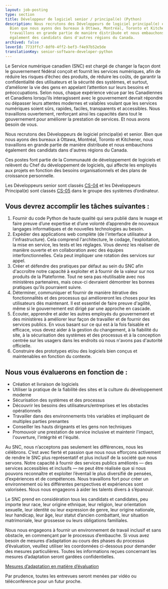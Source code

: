 ```yaml
---
layout: job-posting
type: section
title: Développeur de logiciel senior / principal(e) (Python)
description: Nous recrutons des Développeurs de logiciel principal(e) et senior.
  Bien que nous ayons des bureaux à Ottawa, Montréal, Toronto et Kitchener, nous
  travaillons en grande partie de manière distribuée et nous embauchons
  également des candidats dans d'autres régions du Canada.
archived: false
leverId: 7733ffc7-8df0-4ff2-bef3-f4e97b52e5de
translationKey: senior-software-developer-python
---
```

Le Service numérique canadien (SNC) est chargé de changer la façon dont le gouvernement fédéral conçoit et fournit les services numériques, afin de réduire les risques d’échec des produits, de réduire les coûts, de garantir la confidentialité des utilisateurs et la sécurité des systèmes, et surtout, d’améliorer la vie des gens en appelant l’attention sur leurs besoins et préoccupations. Selon nous, chaque expérience vécue par les Canadiennes et Canadiens lorsqu’ils interagissent avec le gouvernement devrait répondre ou dépasser leurs attentes modernes et valables voulant que les services numériques soient sûrs, rapides, faciles, transparents et accessibles. Nous travaillons ouvertement, renforçant ainsi les capacités dans tout le gouvernement pour améliorer la prestation de services. Et nous avons besoin de vous.

Nous recrutons des Développeurs de logiciel principal(e) et senior. Bien que nous ayons des bureaux à Ottawa, Montréal, Toronto et Kitchener, nous travaillons en grande partie de manière distribuée et nous embauchons également des candidats dans d'autres régions du Canada.

Ces postes font partie de la Communauté de développement de logiciels et relèvent du Chef du développement de logiciels, qui affecte les employés aux projets en fonction des besoins organisationnels et des plans de croissance personnelle. 

Les Développeurs senior sont classés [CS-04](https://www.tbs-sct.gc.ca/agreements-conventions/view-visualiser-fra.aspx?id=1#toc12259212260) et les Développeurs Principal(e) sont classés [CS-05](https://www.tbs-sct.gc.ca/agreements-conventions/view-visualiser-fra.aspx?id=1#toc12259212260) dans le groupe des systèmes d’ordinateur.

## Vous devrez accomplir les tâches suivantes :

1. Fournir du code Python de haute qualité qui sera publié dans le nuage et faire preuve d’une expertise et d’une volonté d’apprendre de nouveaux langages informatiques et de nouvelles technologies au besoin.
2. Expédier des applications web complète (de l'interface utilisateur à l'infrastructure). Cela comprend l'architecture, le codage, l'exploitation, la mise en service, les tests et les réglages. Vous devrez les réaliser de manière ouverte et en collaboration avec des équipes interfonctionnelles. Cela peut impliquer une rotation des services sur appel.
3. Créer et défendre des pratiques par défaut au sein du SNC afin d'accroître notre capacité à exploiter et à fournir de la valeur sur nos produits de la Plateforme. Tout ne sera pas réutilisable avec nos ministères partenaires, mais ceux-ci devraient démontrer les bonnes pratiques qu'ils pourraient suivre.
4. Déterminer, communiquer et fournir de manière itérative des fonctionnalités et des processus qui amélioreront les choses pour les utilisateurs dès maintenant. Il est essentiel de faire preuve d'agilité, même si le gouvernement est dirigé par une approche en cascade.
5. Écouter, apprendre et aider les autres employés du gouvernement et des ministères à améliorer leur façon de travailler et de fournir des services publics. En vous basant sur ce qui est à la fois faisable et efficace, vous devez aider à la gestion du changement, à la fiabilité du site, à la sécurisation des systèmes et des processus et à la conception centrée sur les usagers dans les endroits où nous n'avons pas d'autorité officielle.
6. Construire des prototypes et/ou des logiciels bien conçus et maintenables en fonction du contexte. 

## Nous vous évaluerons en fonction de :

* Création et livraison de logiciels
* Utiliser la pratique de la fiabilité des sites et la culture du développement moderne 
* Sécurisation des systèmes et des processus
* Découvrir les besoins des utilisateurs/entreprises et les obstacles opérationnels
* Travailler dans des environnements très variables et impliquant de multiples parties prenantes
* Conseiller les hauts dirigeants et les gens non techniques 
* Promouvoir une prestation de service inclusive et maintenir l'impact, l'ouverture, l'intégrité et l'équité.

Au SNC, nous n’acceptons pas seulement les différences, nous les célébrons. C’est avec fierté et passion que nous nous efforçons activement de rendre le SNC plus représentatif et plus inclusif de la société que nous servons. Notre capacité à fournir des services publics améliorés — des services accessibles et inclusifs — ne peut être réalisée que si nous pouvons reconnaître et exploiter l’éventail le plus diversifié de pensées, d’expériences et de compétences. Nous travaillons fort pour créer un environnement où les différentes perspectives et expériences sont valorisées. Nous nous engageons à aider les talents divers à s’épanouir.

Le SNC prend en considération tous les candidats et candidates, peu importe leur race, leur origine ethnique, leur religion, leur orientation sexuelle, leur identité ou leur expression de genre, leur origine nationale, leur handicap, leur âge, leur statut d’ancien combattant, leur situation matrimoniale, leur grossesse ou leurs obligations familiales. 

Nous nous engageons à fournir un environnement de travail inclusif et sans obstacle, en commençant par le processus d’embauche. Si vous avez besoin de mesures d’adaptation au cours des phases du processus d’évaluation, veuillez utiliser les coordonnées ci-dessous pour demander des mesures particulières. Toutes les informations reçues concernant les mesures d’adaptation seront gardées confidentielles.

[Mesures d’adaptation en matière d’évaluation](https://www.canada.ca/fr/commission-fonction-publique/services/mesures-d-adaptation-matiere-evaluation.html)

Par prudence, toutes les entrevues seront menées par vidéo ou téléconférence pour un futur proche.